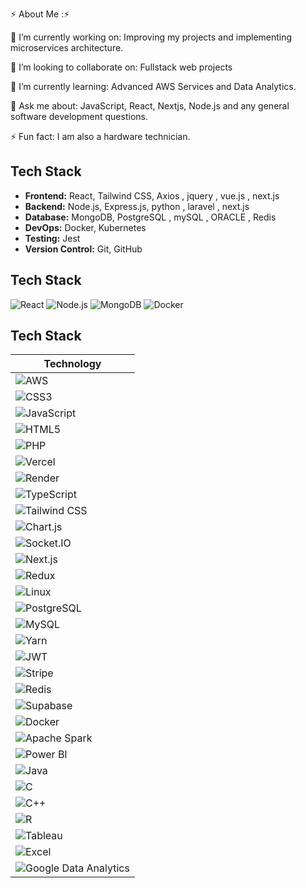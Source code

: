 ⚡ About Me :⚡

🔭 I’m currently working on:
Improving my projects and implementing microservices architecture.

👯 I’m looking to collaborate on:
Fullstack web projects

🌱 I’m currently learning:
Advanced AWS Services and Data Analytics.

💬 Ask me about:
JavaScript, React, Nextjs, Node.js and any general software development questions.

⚡ Fun fact:
I am also a hardware technician.


## Tech Stack

- **Frontend:** React, Tailwind CSS, Axios , jquery , vue.js , next.js
- **Backend:** Node.js, Express.js, python , laravel , next.js
- **Database:** MongoDB, PostgreSQL , mySQL , ORACLE , Redis 
- **DevOps:** Docker, Kubernetes
- **Testing:** Jest
- **Version Control:** Git, GitHub


## Tech Stack

![React](https://img.shields.io/badge/React-20232A?style=for-the-badge&logo=react&logoColor=61DAFB)
![Node.js](https://img.shields.io/badge/Node.js-339933?style=for-the-badge&logo=nodedotjs&logoColor=white)
![MongoDB](https://img.shields.io/badge/MongoDB-4EA94B?style=for-the-badge&logo=mongodb&logoColor=white)
![Docker](https://img.shields.io/badge/Docker-2496ED?style=for-the-badge&logo=docker&logoColor=white)
## Tech Stack

| Technology                                                                                          |
|-----------------------------------------------------------------------------------------------------|
| ![AWS](https://img.shields.io/badge/AWS-%23FF9900.svg?style=for-the-badge&logo=amazonaws&logoColor=white) |
| ![CSS3](https://img.shields.io/badge/CSS3-%231572B6.svg?style=for-the-badge&logo=css3&logoColor=white)   |
| ![JavaScript](https://img.shields.io/badge/JavaScript-%23F7DF1E.svg?style=for-the-badge&logo=javascript&logoColor=black) |
| ![HTML5](https://img.shields.io/badge/HTML5-%23E34F26.svg?style=for-the-badge&logo=html5&logoColor=white)   |
| ![PHP](https://img.shields.io/badge/PHP-%23777BB4.svg?style=for-the-badge&logo=php&logoColor=white)        |
| ![Vercel](https://img.shields.io/badge/Vercel-%23000000.svg?style=for-the-badge&logo=vercel&logoColor=white) |
| ![Render](https://img.shields.io/badge/Render-%230000FF.svg?style=for-the-badge&logo=render&logoColor=white) |
| ![TypeScript](https://img.shields.io/badge/TypeScript-%23007ACC.svg?style=for-the-badge&logo=typescript&logoColor=white) |
| ![Tailwind CSS](https://img.shields.io/badge/Tailwind%20CSS-%2306B6D4.svg?style=for-the-badge&logo=tailwindcss&logoColor=white) |
| ![Chart.js](https://img.shields.io/badge/Chart.js-%23FF6384.svg?style=for-the-badge&logo=chartdotjs&logoColor=white) |
| ![Socket.IO](https://img.shields.io/badge/Socket.IO-%23010101.svg?style=for-the-badge&logo=socketdotio&logoColor=white) |
| ![Next.js](https://img.shields.io/badge/Next.js-%23000000.svg?style=for-the-badge&logo=nextdotjs&logoColor=white) |
| ![Redux](https://img.shields.io/badge/Redux-%23764ABC.svg?style=for-the-badge&logo=redux&logoColor=white) |
| ![Linux](https://img.shields.io/badge/Linux-%23FCC624.svg?style=for-the-badge&logo=linux&logoColor=black) |
| ![PostgreSQL](https://img.shields.io/badge/PostgreSQL-%23336791.svg?style=for-the-badge&logo=postgresql&logoColor=white) |
| ![MySQL](https://img.shields.io/badge/MySQL-%234479A1.svg?style=for-the-badge&logo=mysql&logoColor=white) |
| ![Yarn](https://img.shields.io/badge/Yarn-%232C8EBB.svg?style=for-the-badge&logo=yarn&logoColor=white) |
| ![JWT](https://img.shields.io/badge/JWT-%2300B0FF.svg?style=for-the-badge&logo=jsonwebtokens&logoColor=white) |
| ![Stripe](https://img.shields.io/badge/Stripe-%23646EFB.svg?style=for-the-badge&logo=stripe&logoColor=white) |
| ![Redis](https://img.shields.io/badge/Redis-%23DC382D.svg?style=for-the-badge&logo=redis&logoColor=white) |
| ![Supabase](https://img.shields.io/badge/Supabase-%2300A79B.svg?style=for-the-badge&logo=supabase&logoColor=white) |
| ![Docker](https://img.shields.io/badge/Docker-%232496ED.svg?style=for-the-badge&logo=docker&logoColor=white) |
| ![Apache Spark](https://img.shields.io/badge/Apache%20Spark-%23E25A1C.svg?style=for-the-badge&logo=apachespark&logoColor=white) |
| ![Power BI](https://img.shields.io/badge/Power%20BI-%23F2C811.svg?style=for-the-badge&logo=powerbi&logoColor=black) |
| ![Java](https://img.shields.io/badge/Java-%23ED8B00.svg?style=for-the-badge&logo=java&logoColor=white) |
| ![C](https://img.shields.io/badge/C-%2300599C.svg?style=for-the-badge&logo=c&logoColor=white) |
| ![C++](https://img.shields.io/badge/C++-%2300599C.svg?style=for-the-badge&logo=cplusplus&logoColor=white) |
| ![R](https://img.shields.io/badge/R-%23276DC3.svg?style=for-the-badge&logo=r&logoColor=white) |
| ![Tableau](https://img.shields.io/badge/Tableau-%23E97627.svg?style=for-the-badge&logo=tableau&logoColor=white) |
| ![Excel](https://img.shields.io/badge/Excel-%230078D4.svg?style=for-the-badge&logo=microsoftexcel&logoColor=white) |
| ![Google Data Analytics](https://img.shields.io/badge/Google%20Data%20Analytics-%234285F4.svg?style=for-the-badge&logo=googleanalytics&logoColor=white) |
